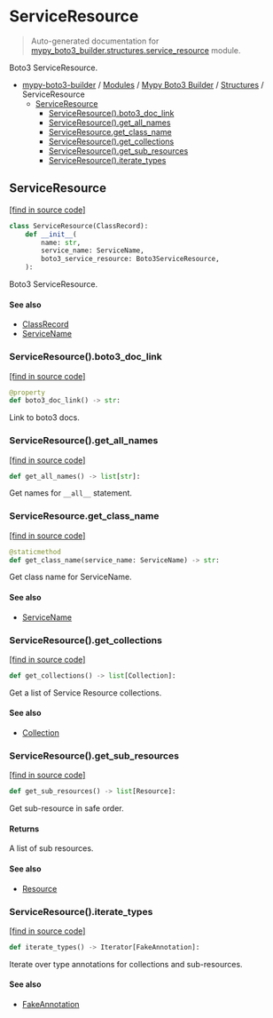 # ServiceResource

> Auto-generated documentation for [mypy_boto3_builder.structures.service_resource](https://github.com/youtype/mypy_boto3_builder/blob/main/mypy_boto3_builder/structures/service_resource.py) module.

Boto3 ServiceResource.

- [mypy-boto3-builder](../../README.md#mypy_boto3_builder) / [Modules](../../MODULES.md#mypy-boto3-builder-modules) / [Mypy Boto3 Builder](../index.md#mypy-boto3-builder) / [Structures](index.md#structures) / ServiceResource
    - [ServiceResource](#serviceresource)
        - [ServiceResource().boto3_doc_link](#serviceresourceboto3_doc_link)
        - [ServiceResource().get_all_names](#serviceresourceget_all_names)
        - [ServiceResource.get_class_name](#serviceresourceget_class_name)
        - [ServiceResource().get_collections](#serviceresourceget_collections)
        - [ServiceResource().get_sub_resources](#serviceresourceget_sub_resources)
        - [ServiceResource().iterate_types](#serviceresourceiterate_types)

## ServiceResource

[[find in source code]](https://github.com/youtype/mypy_boto3_builder/blob/main/mypy_boto3_builder/structures/service_resource.py#L22)

```python
class ServiceResource(ClassRecord):
    def __init__(
        name: str,
        service_name: ServiceName,
        boto3_service_resource: Boto3ServiceResource,
    ):
```

Boto3 ServiceResource.

#### See also

- [ClassRecord](class_record.md#classrecord)
- [ServiceName](../service_name.md#servicename)

### ServiceResource().boto3_doc_link

[[find in source code]](https://github.com/youtype/mypy_boto3_builder/blob/main/mypy_boto3_builder/structures/service_resource.py#L93)

```python
@property
def boto3_doc_link() -> str:
```

Link to boto3 docs.

### ServiceResource().get_all_names

[[find in source code]](https://github.com/youtype/mypy_boto3_builder/blob/main/mypy_boto3_builder/structures/service_resource.py#L111)

```python
def get_all_names() -> list[str]:
```

Get names for `__all__` statement.

### ServiceResource.get_class_name

[[find in source code]](https://github.com/youtype/mypy_boto3_builder/blob/main/mypy_boto3_builder/structures/service_resource.py#L64)

```python
@staticmethod
def get_class_name(service_name: ServiceName) -> str:
```

Get class name for ServiceName.

#### See also

- [ServiceName](../service_name.md#servicename)

### ServiceResource().get_collections

[[find in source code]](https://github.com/youtype/mypy_boto3_builder/blob/main/mypy_boto3_builder/structures/service_resource.py#L122)

```python
def get_collections() -> list[Collection]:
```

Get a list of Service Resource collections.

#### See also

- [Collection](collection.md#collection)

### ServiceResource().get_sub_resources

[[find in source code]](https://github.com/youtype/mypy_boto3_builder/blob/main/mypy_boto3_builder/structures/service_resource.py#L138)

```python
def get_sub_resources() -> list[Resource]:
```

Get sub-resource in safe order.

#### Returns

A list of sub resources.

#### See also

- [Resource](resource.md#resource)

### ServiceResource().iterate_types

[[find in source code]](https://github.com/youtype/mypy_boto3_builder/blob/main/mypy_boto3_builder/structures/service_resource.py#L100)

```python
def iterate_types() -> Iterator[FakeAnnotation]:
```

Iterate over type annotations for collections and sub-resources.

#### See also

- [FakeAnnotation](../type_annotations/fake_annotation.md#fakeannotation)
